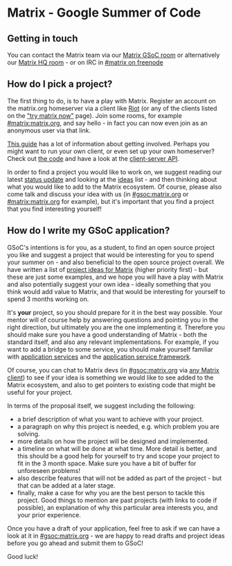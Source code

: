 Matrix - Google Summer of Code
==============================

Getting in touch
----------------

You can contact the Matrix team via our [Matrix GSoC room](https://matrix.to/#/#gsoc:matrix.org) or alternatively our [Matrix HQ room](https://matrix.to/#/#matrix:matrix.org) - or on IRC in [#matrix on freenode](irc://irc.freenode.net/matrix)

How do I pick a project?
------------------------

The first thing to do, is to have a play with Matrix. Register an account on the matrix.org homeserver via a client like [Riot](https://riot.im/app) (or any of the clients listed on the ["try matrix now"](https://matrix.org/docs/projects/try-matrix-now.html) page). Join some rooms, for example [#matrix:matrix.org](https://matrix.to/#/#matrix:matrix.org), and say hello - in fact you can now even join as an anonymous user via that link. 

[This guide](https://matrix.org/docs/guides/getting_involved.html) has a lot of information about getting involved. Perhaps you might want to run your own client, or even set up your own homeserver? Check out [the code](https://github.com/matrix-org/synapse) and have a look at the [client-server API](https://matrix.org/docs/api/client-server/).

In order to find a project you would like to work on, we suggest reading our latest [status update](https://matrix.org/blog/2017/12/25/the-matrix-holiday-mini-special-2017-edition/) and looking at the [ideas](https://github.com/matrix-org/gsoc/tree/master/_projects) list - and then thinking about what you would like to add to the Matrix ecosystem. Of course, please also come talk and discuss your idea with us (in [#gsoc:matrix.org](https://matrix.to/#/#gsoc:matrix.org) or [#matrix:matrix.org](https://matrix.to/#/#matrix:matrix.org) for example), but it's important that you find a project that you find interesting yourself!


How do I write my GSoC application?
-----------------------------------

GSoC's intentions is for you, as a student, to find an open source project you like and suggest a project that would be interesting for you to spend your summer on - and also beneficial to the open source project overall. We have written a list of [project ideas for Matrix](https://github.com/matrix-org/gsoc/tree/master/_projects) (higher priority first) - but these are just some examples, and we hope you will have a play with Matrix and also potentially suggest your own idea - ideally something that you think would add value to Matrix, and that would be interesting for yourself to spend 3 months working on. 

It's **your** project, so you should prepare for it in the best way possible. Your mentor will of course help by answering questions and pointing you in the right direction, but ultimately you are the one implementing it. Therefore you should make sure you have a good understanding of Matrix - both the standard itself, and also any relevant implementations. For example, if you want to add a bridge to some service, you should make yourself familiar with [application services](https://matrix.org/docs/guides/application_services.html) and the [application service framework](https://github.com/matrix-org/matrix-appservice-node).

Of course, you can chat to Matrix devs (in [#gsoc:matrix.org](https://matrix.to/#/#gsoc:matrix.org) via [any Matrix client](https://matrix.org/docs/projects/try-matrix-now.html)) to see if your idea is something we would like to see added to the Matrix ecosystem, and also to get pointers to existing code that might be useful for your project.

In terms of the proposal itself, we suggest including the following:

 * a brief description of what you want to achieve with your project.
 * a paragraph on why this project is needed, e.g. which problem you are solving.
 * more details on how the project will be designed and implemented.
 * a timeline on what will be done at what time. More detail is better, and this should be a good help for yourself to try and scope your project to fit in the 3 month space. Make sure you have a bit of buffer for unforeseen problems!
 * also describe features that will not be added as part of the project - but that can be added at a later stage.
 * finally, make a case for why you are the best person to tackle this project. Good things to mention are past projects (with links to code if possible), an explanation of why this particular area interests you, and your prior experience.

Once you have a draft of your application, feel free to ask if we can have a look at it in [#gsoc:matrix.org](https://matrix.to/#/#gsoc:matrix.org) - we are happy to read drafts and project ideas before you go ahead and submit them to GSoC!

Good luck!
